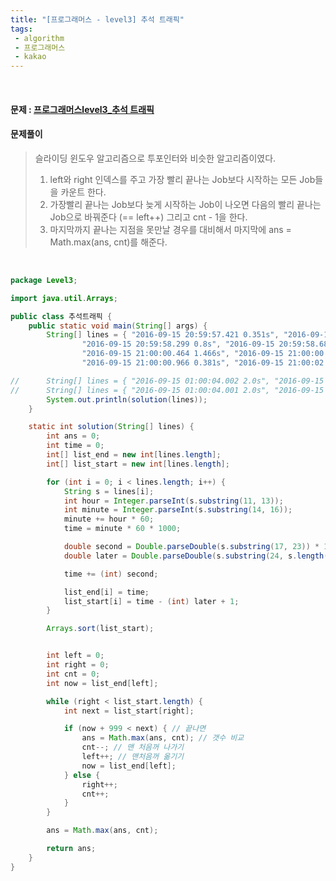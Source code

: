 ```yaml
---
title: "[프로그래머스 - level3] 추석 트래픽"
tags:
 - algorithm
 - 프로그래머스
 - kakao
---
```




<br/>

#### 문제 : <a href="https://programmers.co.kr/learn/courses/30/lessons/17676">프로그래머스level3_추석 트래픽</a>

#### 문제풀이

> 슬라이딩 윈도우 알고리즘으로 투포인터와 비슷한 알고리즘이였다.
>
> 1. left와 right 인덱스를 주고 가장 빨리 끝나는 Job보다 시작하는 모든 Job들을 카운트 한다.
> 2. 가장빨리 끝나는 Job보다 늦게 시작하는 Job이 나오면 다음의 빨리 끝나는 Job으로 바꿔준다 (== left++) 그리고 cnt - 1을 한다.
> 3. 마지막까지 끝나는 지점을 못만날 경우를 대비해서 마지막에 ans = Math.max(ans, cnt)를 해준다.
>

<br/>

```java
package Level3;

import java.util.Arrays;

public class 추석트래픽 {
	public static void main(String[] args) {
		String[] lines = { "2016-09-15 20:59:57.421 0.351s", "2016-09-15 20:59:58.233 1.181s",
				"2016-09-15 20:59:58.299 0.8s", "2016-09-15 20:59:58.688 1.041s", "2016-09-15 20:59:59.591 1.412s",
				"2016-09-15 21:00:00.464 1.466s", "2016-09-15 21:00:00.741 1.581s", "2016-09-15 21:00:00.748 2.31s",
				"2016-09-15 21:00:00.966 0.381s", "2016-09-15 21:00:02.066 2.62s" };

//		String[] lines = { "2016-09-15 01:00:04.002 2.0s", "2016-09-15 01:00:07.000 2s" };
//		String[] lines = { "2016-09-15 01:00:04.001 2.0s", "2016-09-15 01:00:07.000 2s" };
		System.out.println(solution(lines));
	}

	static int solution(String[] lines) {
		int ans = 0;
		int time = 0;
		int[] list_end = new int[lines.length];
		int[] list_start = new int[lines.length];

		for (int i = 0; i < lines.length; i++) {
			String s = lines[i];
			int hour = Integer.parseInt(s.substring(11, 13));
			int minute = Integer.parseInt(s.substring(14, 16));
			minute += hour * 60;
			time = minute * 60 * 1000;

			double second = Double.parseDouble(s.substring(17, 23)) * 1000;
			double later = Double.parseDouble(s.substring(24, s.length() - 1)) * 1000;

			time += (int) second;

			list_end[i] = time;
			list_start[i] = time - (int) later + 1;
		}

		Arrays.sort(list_start);


		int left = 0;
		int right = 0;
		int cnt = 0;
		int now = list_end[left];

		while (right < list_start.length) {
			int next = list_start[right];

			if (now + 999 < next) { // 끝나면
				ans = Math.max(ans, cnt); // 갯수 비교
				cnt--; // 맨 처음꺼 나가기
				left++; // 맨처음꺼 옮기기
				now = list_end[left];
			} else {
				right++;
				cnt++;
			}
		}

		ans = Math.max(ans, cnt);

		return ans;
	}
}
```

